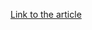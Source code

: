 [Link to the article](https://googleprojectzero.blogspot.com/2021/01/a-look-at-imessage-in-ios-14.html)
